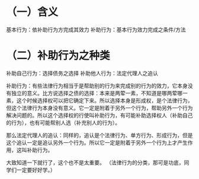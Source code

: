 # （一）含义
基本行为：依补助行为方完成其效力
补助行为：基本行为效力完成之条件/方法
# （二）补助行为之种类
补助自己行为：选择债务之选择
补助他人行为：法定代理人之追认

补助行为：有些法律行为相当于是帮助别的行为来完成别的行为的效力，它本身没有独立的意义。比方说选择之债的选择：本来是两荤一素，不知道是哪两荤哪一素，这个时候选择权可以把它确定下来。所以选择本身是形成权，是个法律行为，但这个法律行为本身没有意义。它一定是附着于另外一个行为，帮助另外一个行为解决问题的。所以这个选择权的行使叫补助行为，有可能补助选择权人（补助自己的行为），也有可能帮别人选（补充别人的行为）。

那么法定代理人的追认：同样的，追认是个法律行为、单方行为、形成行为，但是这个追认一定是追认另外一个行为。所以它一定是附着于另外一个行为上才产生作用，这叫补助行为。

大致知道一下就行了，这个也不是太重要。
（法律行为的分类，那可是功底，同学们一定要好好学。）